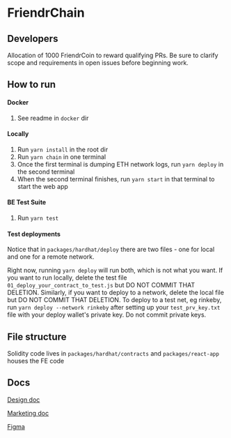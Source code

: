 # FriendrChain

## Developers
Allocation of 1000 FriendrCoin to reward qualifying PRs. Be sure to clarify scope and requirements in open issues before beginning work.

## How to run
#### Docker
1. See readme in `docker` dir
#### Locally
1. Run `yarn install` in the root dir
2. Run `yarn chain` in one terminal
3. Once the first terminal is dumping ETH network logs, run `yarn deploy` in the second terminal
4. When the second terminal finishes, run `yarn start` in that terminal to start the web app

#### BE Test Suite
1. Run `yarn test`

#### Test deployments
Notice that in `packages/hardhat/deploy` there are two files - one for local and one for a remote network.

Right now, running `yarn deploy` will run both, which is not what you want. If you want to run locally, delete the test file `01_deploy_your_contract_to_test.js` but DO NOT COMMIT THAT DELETION. Similarly, if you want to deploy to a network, delete the local file but DO NOT COMMIT THAT DELETION. To deploy to a test net, eg rinkeby, run `yarn deploy --network rinkeby` after setting up your `test_prv_key.txt` file with your deploy wallet's private key. Do not commit private keys.

## File structure
Solidity code lives in `packages/hardhat/contracts` and `packages/react-app` houses the FE code

## Docs

[Design doc](https://docs.google.com/document/d/1dK7VgTm8u8EnxTcnLr6IJ1oO5Dabo6-Zlrjw39kxWdQ/edit?usp=sharing)

[Marketing doc](https://docs.google.com/document/d/1j1zncLV9bOxah-RwL6pvQE5fU5MIwoYLLpjnd2uhyH8/edit?usp=sharing)

[Figma](https://www.figma.com/file/AQxlyKqiQvVT5SKpTLV2js/Friendr-Chain?node-id=8%3A233)
